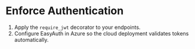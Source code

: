 # Enforce Authentication

1. Apply the `require_jwt` decorator to your endpoints.
2. Configure EasyAuth in Azure so the cloud deployment validates tokens automatically.
